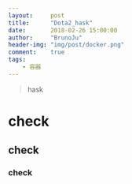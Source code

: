 ```yaml
---
layout:     post
title:      "Dota2_hask"
date:       2018-02-26 15:00:00
author:     "BrunoJu"
header-img: "img/post/docker.png"
comment:    true
tags:
    - 容器
---
```


> hask

# check
## check
### check
